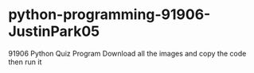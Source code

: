 # python-programming-91906-JustinPark05
91906 Python Quiz Program
Download all the images and copy the code then run it 
